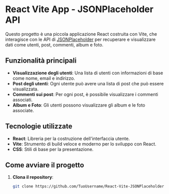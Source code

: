 # React Vite App - JSONPlaceholder API

Questo progetto è una piccola applicazione React costruita con Vite, che interagisce con le API di [JSONPlaceholder](https://jsonplaceholder.typicode.com/) per recuperare e visualizzare dati come utenti, post, commenti, album e foto.

## Funzionalità principali

- **Visualizzazione degli utenti**: Una lista di utenti con informazioni di base come nome, email e indirizzo.
- **Post degli utenti**: Ogni utente può avere una lista di post che può essere visualizzata.
- **Commenti sui post**: Per ogni post, è possibile visualizzare i commenti associati.
- **Album e Foto**: Gli utenti possono visualizzare gli album e le foto associate.

## Tecnologie utilizzate

- **React**: Libreria per la costruzione dell'interfaccia utente.
- **Vite**: Strumento di build veloce e moderno per lo sviluppo con React.
- **CSS**: Stili di base per la presentazione.

## Come avviare il progetto

1. **Clona il repository**:
   ```bash
   git clone https://github.com/TuoUsername/React-Vite-JSONPlaceholder.git

